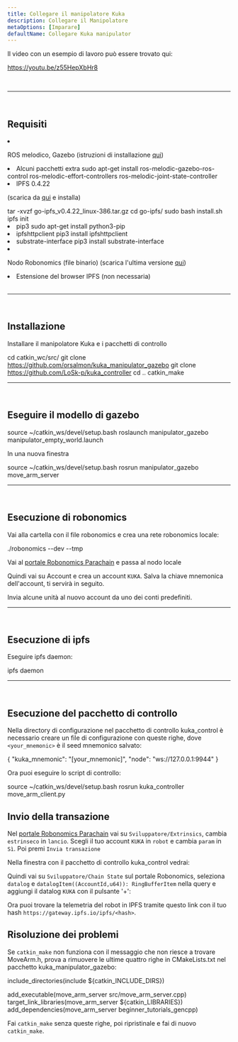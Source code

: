 ```yaml
---
title: Collegare il manipolatore Kuka
description: Collegare il Manipolatore
metaOptions: [Imparare]
defaultName: Collegare Kuka manipulator
---
```


Il video con un esempio di lavoro può essere trovato qui:

https://youtu.be/z55HepXbHr8

<br/>

***

<br/>

## Requisiti

<List>

<li class="flex">

ROS melodico, Gazebo (istruzioni di installazione [qui](http://wiki.ros.org/melodic/Installazione/Ubuntu))
</li>

<li>Alcuni pacchetti extra

<LessonCodeWrapper language="bash" codeClass="big-code">
sudo apt-get install ros-melodic-gazebo-ros-control ros-melodic-effort-controllers ros-melodic-joint-state-controller
</LessonCodeWrapper>

</li>

<li> IPFS 0.4.22 

(scarica da [qui](https://www.npackd.org/p/ipfs/0.4.22) e installa)

<LessonCodeWrapper language="bash" codeClass="big-code">
tar -xvzf go-ipfs_v0.4.22_linux-386.tar.gz
cd go-ipfs/
sudo bash install.sh
ipfs init
</LessonCodeWrapper>

</li>

<li>pip3

<LessonCodeWrapper language="bash">
sudo apt-get install python3-pip
</LessonCodeWrapper>

</li>

<li>ipfshttpclient

<LessonCodeWrapper language="bash">
pip3 install ipfshttpclient
</LessonCodeWrapper>

</li>

<li>substrate-interface

<LessonCodeWrapper language="bash">
pip3 install substrate-interface
</LessonCodeWrapper>

</li>

<li class="flex">

Nodo Robonomics (file binario) (scarica l'ultima versione [qui](https://github.com/airalab/robonomics/releases))

</li>

<li>Estensione del browser IPFS (non necessaria)</li>

</List>

<br/>

***

<br/>

## Installazione
Installare il manipolatore Kuka e i pacchetti di controllo

<LessonCodeWrapper language="bash" codeClass="big-code">cd catkin_wc/src/
git clone https://github.com/orsalmon/kuka_manipulator_gazebo
git clone https://github.com/LoSk-p/kuka_controller
cd ..
catkin_make</LessonCodeWrapper>

***

<br/>

## Eseguire il modello di gazebo

<LessonCodeWrapper language="bash" codeClass="big-code">
source ~/catkin_ws/devel/setup.bash
roslaunch manipulator_gazebo manipulator_empty_world.launch
</LessonCodeWrapper>

In una nuova finestra

<LessonCodeWrapper language="bash">
source ~/catkin_ws/devel/setup.bash
rosrun manipulator_gazebo move_arm_server
</LessonCodeWrapper>

<LessonImages imageClasses="mb" src="kuka/1.png" alt="model"/>

***

<br/>

## Esecuzione di robonomics
Vai alla cartella con il file robonomics e crea una rete robonomics locale:

<LessonCodeWrapper language="bash">
./robonomics --dev --tmp
</LessonCodeWrapper>

<LessonImages imageClasses="mb" src="kuka/robonomics.png" alt="robonomics"/>

Vai al [portale Robonomics Parachain](https://polkadot.js.org/apps/?rpc=wss%3A%2F%2Fkusama.rpc.robonomics.network%2F#/) e passa al nodo locale

<LessonImages imageClasses="mb" src="kuka/local.png" alt="local"/>

Quindi vai su Account e crea un account `KUKA`. Salva la chiave mnemonica dell'account, ti servirà in seguito. 


<LessonImages imageClasses="mb" src="kuka/create_acc.png" alt="acc"/>

Invia alcune unità al nuovo account da uno dei conti predefiniti.

<LessonImages imageClasses="mb" src="kuka/send_money.png" alt="accs"/>

***
<br/>

## Esecuzione di ipfs
Eseguire ipfs daemon:

<LessonCodeWrapper language="bash">
ipfs daemon
</LessonCodeWrapper>

***

</br>

## Esecuzione del pacchetto di controllo
Nella directory di configurazione nel pacchetto di controllo kuka_control è necessario creare un file di configurazione con queste righe, dove `<your_mnemonic>` è il seed mnemonico salvato:

<LessonCodeWrapper language="bash">
{
    "kuka_mnemonic": "[your_mnemonic]",
    "node": "ws://127.0.0.1:9944"
}
</LessonCodeWrapper>


Ora puoi eseguire lo script di controllo:

<LessonCodeWrapper language="bash">
source ~/catkin_ws/devel/setup.bash
rosrun kuka_controller move_arm_client.py
</LessonCodeWrapper>

<LessonImages imageClasses="mb" src="kuka/run.png" alt="control"/>

## Invio della transazione
Nel [portale Robonomics Parachain](https://polkadot.js.org/apps/?rpc=wss%3A%2F%2Fkusama.rpc.robonomics.network%2F#/) vai su `Sviluppatore/Extrinsics`, cambia `estrinseco` in `lancio`. Scegli il tuo account `KUKA` in `robot` e cambia `param` in `Sì`. Poi premi `Invia transazione`

<LessonImages imageClasses="mb" src="kuka/launch.png" alt="transaction"/>

Nella finestra con il pacchetto di controllo kuka_control vedrai:

<LessonImages imageClasses="mb" src="kuka/res.png" alt="done"/>

Quindi vai su `Sviluppatore/Chain State` sul portale Robonomics, seleziona `datalog` e `datalogItem((AccountId,u64)): RingBufferItem` nella query e aggiungi il datalog `KUKA` con il pulsante '+':

<LessonImages imageClasses="mb" src="kuka/datalog.png" alt="datalog"/>

Ora puoi trovare la telemetria del robot in IPFS tramite questo link con il tuo hash `https://gateway.ipfs.io/ipfs/<hash>`.

## Risoluzione dei problemi

Se `catkin_make` non funziona con il messaggio che non riesce a trovare MoveArm.h, prova a rimuovere le ultime quattro righe in CMakeLists.txt nel pacchetto kuka_manipulator_gazebo:

<LessonCodeWrapper language="yaml">
include_directories(include ${catkin_INCLUDE_DIRS})

add_executable(move_arm_server src/move_arm_server.cpp)
target_link_libraries(move_arm_server ${catkin_LIBRARIES})
add_dependencies(move_arm_server beginner_tutorials_gencpp)
</LessonCodeWrapper>

Fai `catkin_make` senza queste righe, poi ripristinale e fai di nuovo `catkin_make`.